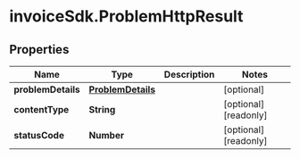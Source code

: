 # invoiceSdk.ProblemHttpResult

## Properties

Name | Type | Description | Notes
------------ | ------------- | ------------- | -------------
**problemDetails** | [**ProblemDetails**](ProblemDetails.md) |  | [optional] 
**contentType** | **String** |  | [optional] [readonly] 
**statusCode** | **Number** |  | [optional] [readonly] 



